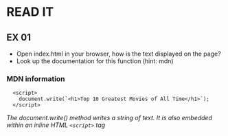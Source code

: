 # READ IT
## EX 01
* Open index.html in your browser, how is the text displayed on the page?
* Look up the documentation for this function (hint: mdn)

### MDN information

```
  <script>
    document.write(`<h1>Top 10 Greatest Movies of All Time</h1>`);
  </script>
```

*The document.write() method writes a string of text.*
*It is also embedded within an inline HTML ```<script>``` tag*